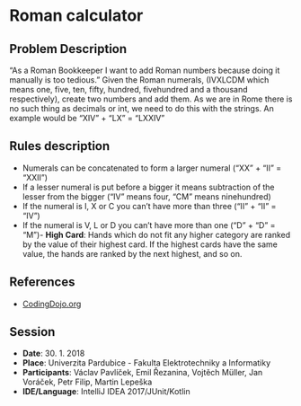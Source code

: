 # Roman calculator

## Problem Description
“As a Roman Bookkeeper I want to add Roman numbers because doing it manually is too tedious.” Given the Roman numerals, (IVXLCDM which means one, five, ten, fifty, hundred, fivehundred and a thousand respectively), create two numbers and add them. As we are in Rome there is no such thing as decimals or int, we need to do this with the strings. An example would be “XIV” + “LX” = “LXXIV”

## Rules description
- Numerals can be concatenated to form a larger numeral (“XX” + “II” = “XXII”)
- If a lesser numeral is put before a bigger it means subtraction of the lesser from the bigger (“IV” means four, “CM” means ninehundred)
- If the numeral is I, X or C you can’t have more than three (“II” + “II” = “IV”)
- If the numeral is V, L or D you can’t have more than one (“D” + “D” = “M”)- **High Card**: Hands which do not fit any higher category are ranked by the value of their highest card. If the highest cards have the same value, the hands are ranked by the next highest, and so on.

## References

- [CodingDojo.org](http://codingdojo.org/kata/RomanCalculator/)

## Session

- **Date**: 30. 1. 2018
- **Place**: Univerzita Pardubice - Fakulta Elektrotechniky a Informatiky
- **Participants**: Václav Pavlíček, Emil Řezanina, Vojtěch Müller, Jan Voráček, Petr Filip, Martin Lepeška
- **IDE/Language**: IntelliJ IDEA 2017/JUnit/Kotlin